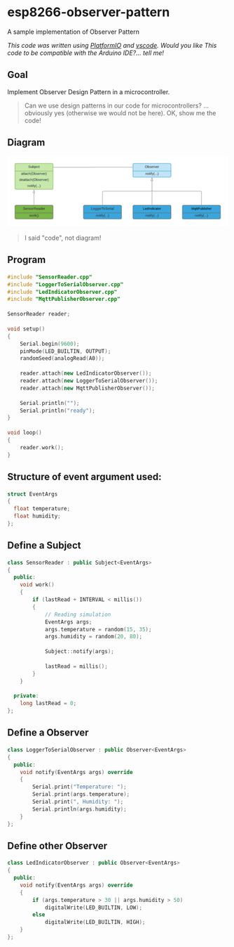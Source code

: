 # esp8266-observer-pattern
A sample implementation of Observer Pattern

_This code was written using [PlatformIO](https://platformio.org/) and [vscode](https://code.visualstudio.com/). Would you like This code to be compatible with the Arduino IDE?... tell me!_

## Goal
Implement Observer Design Pattern in a microcontroller.

> Can we use design patterns in our code for microcontrollers? ... obviously yes (otherwise we would not be here).
> OK, show me the code!

## Diagram
![class diagram](https://github.com/nelopauselli/esp8266-observer-pattern/raw/master/doc/diagram.png  "")

> I said "code", not diagram!

## Program 
```cpp
#include "SensorReader.cpp"
#include "LoggerToSerialObserver.cpp"
#include "LedIndicatorObserver.cpp"
#include "MqttPublisherObserver.cpp"

SensorReader reader;

void setup()
{
    Serial.begin(9600);
    pinMode(LED_BUILTIN, OUTPUT);
    randomSeed(analogRead(A0));

    reader.attach(new LedIndicatorObserver());
    reader.attach(new LoggerToSerialObserver());
    reader.attach(new MqttPublisherObserver());
    
    Serial.println("");
    Serial.println("ready");
}

void loop()
{
    reader.work();
}
```

## Structure of event argument used:
```cpp
struct EventArgs
{
  float temperature;
  float humidity;
};
```

## Define a Subject
```cpp
class SensorReader : public Subject<EventArgs>
{
  public:
    void work()
    {
        if (lastRead + INTERVAL < millis())
        {
            // Reading simulation
            EventArgs args;
            args.temperature = random(15, 35);
            args.humidity = random(20, 80);

            Subject::notify(args);

            lastRead = millis();
        }
    }

  private:
    long lastRead = 0;
};
```

## Define a Observer
```cpp
class LoggerToSerialObserver : public Observer<EventArgs>
{
  public:
    void notify(EventArgs args) override
    {
        Serial.print("Temperature: ");
        Serial.print(args.temperature);
        Serial.print(", Humidity: ");
        Serial.println(args.humidity);
    }
};
```

## Define other Observer
```cpp
class LedIndicatorObserver : public Observer<EventArgs>
{
  public:
	void notify(EventArgs args) override
	{
		if (args.temperature > 30 || args.humidity > 50)
			digitalWrite(LED_BUILTIN, LOW);
		else
			digitalWrite(LED_BUILTIN, HIGH);
	}
};
```